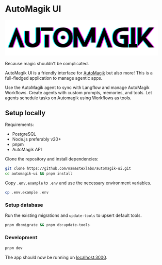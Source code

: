 # AutoMagik UI

<p align="center">
  <img src=".github/images/automagik_logo.png" alt="AutoMagik Logo" width="600"/>
</p>

Because magic shouldn't be complicated.

AutoMagik UI is a friendly interface for [AutoMagik](https://github.com/namastexlabs/automagik) but also more! This is a full-fledged application to manage agentic apps.

Use the AutoMagik agent to sync with Langflow and manage AutoMagik Workflows. Create agents with custom prompts, memories, and tools.
Let agents schedule tasks on Automagik using Workflows as tools.

## Setup locally

Requirements:
* PostgreSQL
* Node.js preferably v20+
* pnpm
* AutoMagik API

Clone the repository and install dependencies:

```bash
git clone https://github.com/namastexlabs/automagik-ui.git
cd automagik-ui && pnpm install
```

Copy `.env.example` to `.env` and use the necessary environment variables.

```bash
cp .env.example .env
```

### Setup database

Run the existing migrations and `update-tools` to upsert default tools.

```bash
pnpm db:migrate && pnpm db:update-tools
```

### Development

```bash
pnpm dev
```

The app should now be running on [localhost:3000](http://localhost:3000/).
